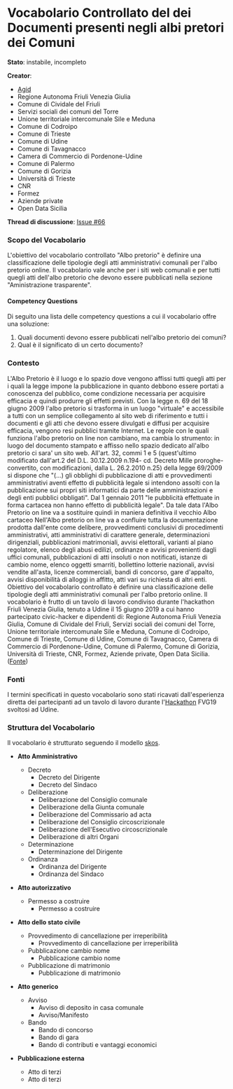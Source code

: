 # Vocabolario Controllato del dei Documenti presenti negli albi pretori dei Comuni

**Stato**: instabile, incompleto

**Creator**:
- [Agid](http://spcdata.digitpa.gov.it/browse/page/Amministrazione/agid)
- Regione Autonoma Friuli Venezia Giulia
- Comune di Cividale del Friuli
- Servizi sociali dei comuni del Torre
- Unione territoriale intercomunale Sile e Meduna
- Comune di Codroipo
- Comune di Trieste
- Comune di Udine
- Comune di Tavagnacco
- Camera di Commercio di Pordenone-Udine
- Comune di Palermo
- Comune di Gorizia
- Università di Trieste
- CNR
- Formez
- Aziende private
- Open Data Sicilia


**Thread di discussione**: [Issue #66](https://github.com/italia/daf-ontologie-vocabolari-controllati/issues/66)

### Scopo del Vocabolario
L'obiettivo del vocabolario controllato "Albo pretorio" è definire una classificazione delle tipologie degli atti amministrativi comunali per l'albo pretorio online.  Il vocabolario vale anche per i siti web comunali e per tutti quegli atti dell'albo pretorio che devono essere pubblicati nella sezione "Aministrazione trasparente".



#### Competency Questions

Di seguito una lista delle competency questions a cui il vocabolario offre una soluzione:

1. Quali documenti devono essere pubblicati nell'albo pretorio dei comuni?
2. Qual è il significato di un certo documento?

### Contesto
L'Albo Pretorio è il luogo e lo spazio dove vengono affissi tutti quegli atti per i quali la legge impone la pubblicazione in quanto debbono essere portati a conoscenza del pubblico, come condizione necessaria per acquisire efficacia e quindi produrre gli effetti previsti. Con la legge n. 69 del 18 giugno 2009 l'albo pretorio si trasforma in un luogo "virtuale" e accessibile a tutti con un semplice collegamento al sito web di riferimento e tutti i documenti e gli atti che devono essere divulgati e diffusi per acquisire efficacia, vengono resi pubblici tramite Internet. Le regole con le quali funziona l'albo pretorio on line non cambiano, ma cambia lo strumento: in luogo del documento stampato e affisso nello spazio dedicato all'albo pretorio ci sara' un sito web. All'art. 32, commi 1 e 5 (quest'ultimo modificato dall'art.2 del D.L. 30.12.2009 n.194- cd. Decreto Mille proroghe- convertito, con modificazioni, dalla L. 26.2.2010 n.25) della legge 69/2009 si dispone che "(...) gli obblighi di pubblicazione di atti e provvedimenti amministrativi aventi effetto di pubblicità legale si intendono assolti con la pubblicazione sui propri siti informatici da parte delle amministrazioni e degli enti pubblici obbligati". Dal 1 gennaio 2011 "le pubblicità effettuate in forma cartacea non hanno effetto di pubblicità legale". Da tale data l'Albo Pretorio on line va a sostituire quindi in maniera definitiva il vecchio Albo cartaceo
Nell'Albo pretorio on line va a confluire tutta la documentazione prodotta dall'ente come delibere, provvedimenti conclusivi di procedimenti amministrativi, atti amministrativi di carattere generale, determinazioni dirigenziali, pubblicazioni matrimoniali, avvisi elettorali, varianti al piano regolatore, elenco degli abusi edilizi, ordinanze e avvisi provenienti dagli uffici comunali, pubblicazioni di atti insoluti o non notificati, istanze di cambio nome, elenco oggetti smarriti, bollettino lotterie nazionali, avvisi vendite all'asta, licenze commerciali, bandi di concorso, gare d'appalto, avvisi disponibilità di alloggi in affitto, atti vari su richiesta di altri enti. Obiettivo del vocabolario controllato è definire una classificazione delle tipologie degli atti amministrativi comunali per l'albo pretorio online. Il vocabolario è frutto di un tavolo di lavoro condiviso durante l'hackathon Friuli Venezia Giulia, tenuto a Udine il 15 giugno 2019 a cui hanno partecipato civic-hacker e dipendenti di: Regione Autonoma Friuli Venezia Giulia, Comune di Cividale del Friuli, Servizi sociali dei comuni del Torre, Unione territoriale intercomunale Sile e Meduna, Comune di Codroipo, Comune di Trieste, Comune di Udine, Comune di Tavagnacco, Camera di Commercio di Pordenone-Udine, Comune di Palermo, Comune di Gorizia, Università di Trieste, CNR, Formez, Aziende private, Open Data Sicilia. ([Fonte]( http://qualitapa.gov.it/sitoarcheologico/relazioni-con-i-cittadini/open-government/strumenti-della-pa-digitale/albo-pretorio-on-line/))

### Fonti
I termini specificati in questo vocabolario sono stati ricavati dall'esperienza diretta dei partecipanti ad un tavolo di lavoro durante l'[Hackathon](https://www.anci.fvg.it/HackFVG/LA-DUE-GIORNI-DI-HACKFVG) FVG19 svoltosi ad Udine.

### Struttura del Vocabolario
Il vocabolario è strutturato seguendo il modello [skos](http://www.w3.org/2004/02/skos/core#).

- **Atto Amministrativo**
  - Decreto
    - Decreto del Dirigente
    - Decreto del Sindaco
  - Deliberazione
    - Deliberazione del Consiglio comunale
    - Deliberazione della Giunta comunale
    - Deliberazione del Commissario ad acta
    - Deliberazione del Consiglio circoscrizionale
    - Deliberazione dell'Esecutivo circoscrizionale
    - Deliberazione di altri Organi
  - Determinazione
    - Determinazione del Dirigente
  - Ordinanza
    - Ordinanza del Dirigente
    - Ordinanza del Sindaco

- **Atto autorizzativo**
  - Permesso a costruire
    - Permesso a costruire

- **Atto dello stato civile**
  - Provvedimento di cancellazione per irreperibilità
    - Provvedimento di cancellazione per irreperibilità
  - Pubblicazione cambio nome
    - Pubblicazione cambio nome
  - Pubblicazione di matrimonio
    - Pubblicazione di matrimonio

- **Atto generico**
  - Avviso
    - Avviso di deposito in casa comunale
    - Avviso/Manifesto
  - Bando
    - Bando di concorso
    - Bando di gara
    - Bando di contributi e vantaggi economici

- **Pubblicazione esterna**
  - Atto di terzi
  -  Atto di terzi
